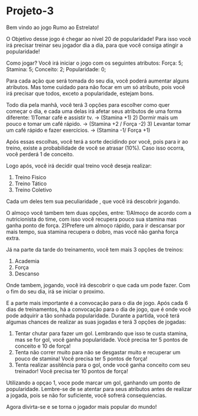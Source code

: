 # Projeto-3
Bem vindo ao jogo Rumo ao Estrelato!

O Objetivo desse jogo é chegar ao nivel 20 de popularidade!
Para isso você irá precisar treinar seu jogador dia a dia, para que você consiga atingir a popularidade!

Como jogar?
Você irá iniciar o jogo com os seguintes atributos:
Força: 5;
Stamina: 5;
Conceito: 2;
Popularidade: 0;

Para cada ação que será tomada do seu dia, você poderá aumentar alguns atributos. Mas tome cuidado para não focar em um só atributo, pois você irá precisar que todos,
exceto a popularidade, estejam bons.

Todo dia pela manhã, você terá 3 opções para escolher como quer começar o dia, e cada uma delas irá afetar seus atributos de uma forma diferente:
1)Tomar café e assistir tv. -> (Stamina +1)
2) Dormir mais um pouco e tomar um café rápido. -> (Stamina +2 / Força -2)
3) Levantar tomar um café rápido e fazer exercícios. -> (Stamina -1/ Força +1)

Após essas escolhas, você terá a sorte decidindo por você, pois para ir ao treino, existe a probabilidade de você se atrasar (10%).
Caso isso ocorra, você perderá 1 de conceito.


Logo após, você irá decidir qual treino você deseja realizar:
1) Treino Fisico
2) Treino Tático
3) Treino Coletivo

Cada um deles tem sua peculiaridade , que você irá descobrir jogando.

O almoço você tambem tem duas opções, entre:
1)Almoço de acordo com a nutricionista do time, com isso você recupera pouco sua stamina mas ganha ponto de força.
2)Prefere um almoço rápido, para ir descansar por mais tempo, sua stamina recupera o dobro, mas você não ganha força extra.
 
Já na parte da tarde do treinamento, você tem mais 3 opções de treinos:
1) Academia
2) Força
3) Descanso

Onde tambem, jogando, você irá descobrir o que cada um pode fazer.
Com o fim do seu dia, irá se iniciar o proximo.

E a parte mais importante é a convocação para o dia de jogo.
Após cada 6 dias de treinamentos, há a convocação para o dia de jogo, que é onde você pode adquirir a tão sonhada popularidade.
Durante a partida, você terá algumas chances de realizar as suas jogadas e terá 3 opções de jogadas:
 1) Tentar chutar para fazer um gol. Lembrando que isso te custa stamina, mas se for gol, você ganha popularidade. Você precisa ter 5 pontos de conceito e 10 de força!
 2) Tenta não correr muito para não se desgastar muito e recuperar um pouco de stamina! Você precisa ter 5 pontos de força!
 3) Tenta realizar assitência para o gol, onde você ganha conceito com seu treinador! Você precisa ter 10 pontos de força!
        
Utilizando a opçao 1, voce pode marcar um gol, ganhando um ponto de popularidade.
Lembre-se de se atentar para seus atributos antes de realizar a jogada, pois se não for suficiente, você sofrerá consequiencias.

Agora divirta-se e se torna o jogador mais popular do mundo!

 
 
 
 
 
